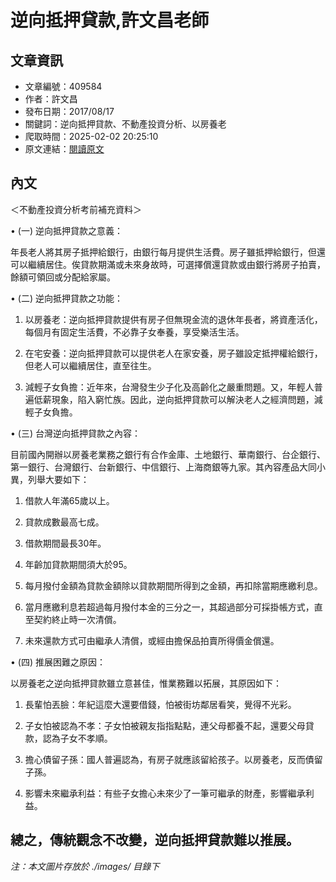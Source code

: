 # 逆向抵押貸款,許文昌老師

## 文章資訊
- 文章編號：409584
- 作者：許文昌
- 發布日期：2017/08/17
- 關鍵詞：逆向抵押貸款、不動產投資分析、以房養老
- 爬取時間：2025-02-02 20:25:10
- 原文連結：[閱讀原文](https://real-estate.get.com.tw/Columns/detail.aspx?no=409584)

## 內文
＜不動產投資分析考前補充資料＞

• (一) 逆向抵押貸款之意義：

年長老人將其房子抵押給銀行，由銀行每月提供生活費。房子雖抵押給銀行，但還可以繼續居住。俟貸款期滿或未來身故時，可選擇償還貸款或由銀行將房子拍賣，餘額可領回或分配給家屬。

• (二) 逆向抵押貸款之功能：

1. 以房養老：逆向抵押貸款提供有房子但無現金流的退休年長者，將資產活化，每個月有固定生活費，不必靠子女奉養，享受樂活生活。

2. 在宅安養：逆向抵押貸款可以提供老人在家安養，房子雖設定抵押權給銀行，但老人可以繼續居住，直至往生。

3. 減輕子女負擔：近年來，台灣發生少子化及高齡化之嚴重問題。又，年輕人普遍低薪現象，陷入窮忙族。因此，逆向抵押貸款可以解決老人之經濟問題，減輕子女負擔。

• (三) 台灣逆向抵押貸款之內容：

目前國內開辦以房養老業務之銀行有合作金庫、土地銀行、華南銀行、台企銀行、第一銀行、台灣銀行、台新銀行、中信銀行、上海商銀等九家。其內容產品大同小異，列舉大要如下：

1. 借款人年滿65歲以上。

2. 貸款成數最高七成。

3. 借款期間最長30年。

4. 年齡加貸款期間須大於95。

5. 每月撥付金額為貸款金額除以貸款期間所得到之金額，再扣除當期應繳利息。

6. 當月應繳利息若超過每月撥付本金的三分之一，其超過部分可採掛帳方式，直至契約終止時一次清償。

7. 未來還款方式可由繼承人清償，或經由擔保品拍賣所得價金償還。

• (四) 推展困難之原因：

以房養老之逆向抵押貸款雖立意甚佳，惟業務難以拓展，其原因如下：

1. 長輩怕丟臉：年紀這麼大還要借錢，怕被街坊鄰居看笑，覺得不光彩。

2. 子女怕被認為不孝：子女怕被親友指指點點，連父母都養不起，還要父母貸款，認為子女不孝順。

3. 擔心債留子孫：國人普遍認為，有房子就應該留給孩子。以房養老，反而債留子孫。

4. 影響未來繼承利益：有些子女擔心未來少了一筆可繼承的財產，影響繼承利益。

總之，傳統觀念不改變，逆向抵押貸款難以推展。
---
*注：本文圖片存放於 ./images/ 目錄下*
